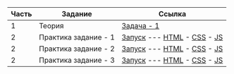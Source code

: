 | Часть | Задание | Ссылка |
| --- | --- | --- |
| 1 | Теория | [Задача - 1](./test--theory-1/task_1.js) |
| 2 | Практика задание - 1 | [Запуск](https://antikab.github.io/arseny_prosvetov-test/test--practice-1/modal-form-table/index.html) --- [HTML](./test--practice-1/modal-form-table/index.html) - [CSS](./test--practice-1/modal-form-table/css/style.css) - [JS](./test--practice-1/modal-form-table/js/script.js) |
| 2 | Практика задание - 2 | [Запуск](https://antikab.github.io/arseny_prosvetov-test/test--practice-2/index.html) --- [HTML](./test--practice-2/index.html) - [CSS](./test--practice-2/style.css) - [JS](./test--practice-2/task_2.js) |
| 2 | Практика задание - 3 | [Запуск](https://antikab.github.io/arseny_prosvetov-test/test--practice-3/index.html) --- [HTML](./test--practice-3/index.html) - [CSS](./test--practice-3/style.css) - [JS](./test--practice-3/task_3.js.js) |

